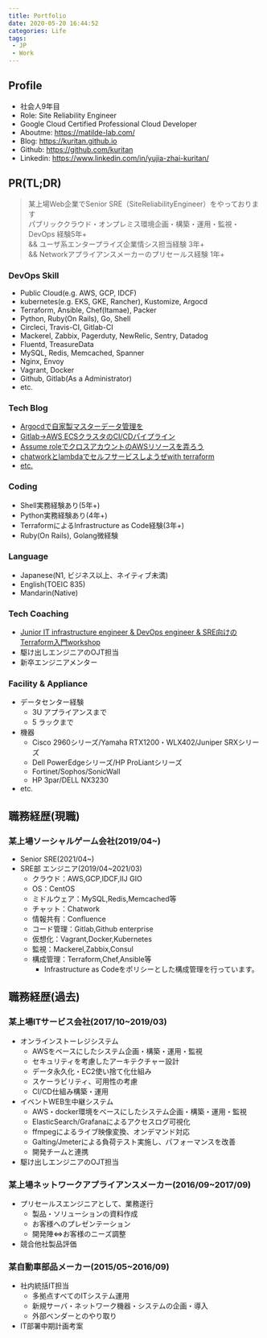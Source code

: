 ```yaml
---
title: Portfolio
date: 2020-05-20 16:44:52
categories: Life
tags:  
 - JP
 - Work
---
```

## Profile
- 社会人9年目
- Role: Site Reliability Engineer
- Google Cloud Certified Professional Cloud Developer
- Aboutme: https://matilde-lab.com/
- Blog: https://kuritan.github.io
- Github: https://github.com/kuritan
- Linkedin: https://www.linkedin.com/in/yujia-zhai-kuritan/
<!--more-->

## PR(TL;DR)
>某上場Web企業でSenior SRE（SiteReliabilityEngineer）をやっております  
>パブリッククラウド・オンプレミス環境企画・構築・運用・監視・DevOps 経験5年+  
>&& ユーザ系エンタープライズ企業情シス担当経験 3年+  
>&& Networkアプライアンスメーカーのプリセールス経験 1年+

### DevOps Skill

- Public Cloud(e.g. AWS, GCP, IDCF)
- kubernetes(e.g. EKS, GKE, Rancher), Kustomize, Argocd
- Terraform, Ansible, Chef(Itamae), Packer
- Python, Ruby(On Rails), Go, Shell
- Circleci, Travis-CI, Gitlab-CI
- Mackerel, Zabbix, Pagerduty, NewRelic, Sentry, Datadog
- Fluentd, TreasureData
- MySQL, Redis, Memcached, Spanner
- Nginx, Envoy
- Vagrant, Docker
- Github, Gitlab(As a Administrator)
- etc.

### Tech Blog

- [Argocdで自家製マスターデータ管理を](https://kuritan.github.io/master-data-management-via-argocd/)
- [Gitlab→AWS ECSクラスタのCI/CDパイプライン](https://kuritan.github.io/gitlab-ecs-ci-cd/)
- [Assume roleでクロスアカウントのAWSリソースを弄ろう](https://kuritan.github.io/bidirectional-assume-role-for-aws/)
- [chatworkとlambdaでセルフサービスしようぜwith terraform](https://kuritan.github.io/selfservice-with-chatworkwebhook-apigateway-and-lambda/)
- [etc.](https://kuritan.github.io/)

### Coding

- Shell実務経験あり(5年+)
- Python実務経験あり(4年+)
- TerraformによるInfrastructure as Code経験(3年+)
- Ruby(On Rails), Golang微経験

### Language

- Japanese(N1, ビジネス以上、ネイティブ未満)
- English(TOEIC 835)
- Mandarin(Native)

### Tech Coaching

- [Junior IT infrastructure engineer & DevOps engineer & SRE向けのTerraform入門workshop](https://github.com/drecom/terraform-onboarding)
- 駆け出しエンジニアのOJT担当
- 新卒エンジニアメンター

### Facility & Appliance

- データセンター経験
  - 3U アプライアンスまで
  - 5 ラックまで
- 機器
  - Cisco 2960シリーズ/Yamaha RTX1200・WLX402/Juniper SRXシリーズ
  - Dell PowerEdgeシリーズ/HP ProLiantシリーズ
  - Fortinet/Sophos/SonicWall
  - HP 3par/DELL NX3230
- etc.

## 職務経歴(現職)

### 某上場ソーシャルゲーム会社(2019/04~)

- Senior SRE(2021/04~)
- SRE部 エンジニア(2019/04~2021/03)
  - クラウド：AWS,GCP,IDCF,IIJ GIO
  - OS：CentOS
  - ミドルウェア：MySQL,Redis,Memcached等
  - チャット：Chatwork
  - 情報共有：Confluence
  - コード管理：Gitlab,Github enterprise
  - 仮想化：Vagrant,Docker,Kubernetes
  - 監視：Mackerel,Zabbix,Consul
  - 構成管理：Terraform,Chef,Ansible等
    - Infrastructure as Codeをポリシーとした構成管理を行っています。

## 職務経歴(過去)

### 某上場ITサービス会社(2017/10~2019/03)

- オンラインストーレジシステム
  - AWSをベースにしたシステム企画・構築・運用・監視
  - セキュリティを考慮したアーキテクチャー設計
  - データ永久化・EC2使い捨て化仕組み
  - スケーラビリティ、可用性の考慮
  - CI/CD仕組み構築・運用
- イベントWEB生中継システム
  - AWS・docker環境をベースにしたシステム企画・構築・運用・監視
  - ElasticSearch/Grafanaによるアクセスログ可視化
  - ffmpegによるライブ映像変換、オンデマンド対応
  - Galting/Jmeterによる負荷テスト実施し、パフォーマンスを改善
  - 開発チームと連携
- 駆け出しエンジニアのOJT担当

### 某上場ネットワークアプライアンスメーカー(2016/09~2017/09)

- プリセールスエンジニアとして、業務遂行
  - 製品・ソリューションの資料作成
  - お客様へのプレゼンテーション
  - 開発陣⇔お客様のニーズ調整
- 競合他社製品評価

### 某自動車部品メーカー(2015/05~2016/09)

- 社内統括IT担当
  - 多拠点すべてのITシステム運用
  - 新規サーバ・ネットワーク機器・システムの企画・導入
  - 外部ベンダーとのやり取り
- IT部署中期計画考案